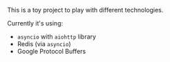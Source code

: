 This is a toy project to play with different technologies.

Currently it's using:

 * `asyncio` with `aiohttp` library
 * Redis (via `asyncio`)
 * Google Protocol Buffers
